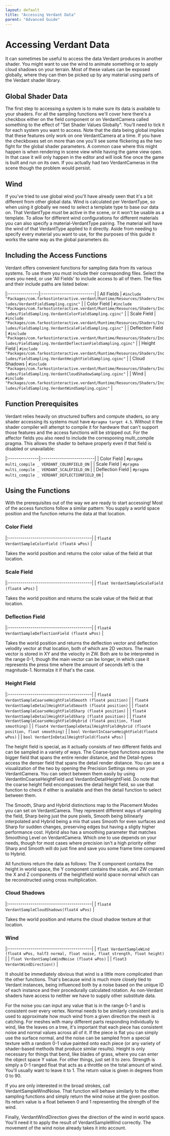 ```yaml
---
layout: default
title: "Accessing Verdant Data"
parent: "Advanced Guide"
---
```


# Accessing Verdant Data

It can sometimes be useful to access the data Verdant produces in another shader. You might want to use the wind to animate something or to apply cloud shadows on your terrain. Most of these values can be exposed globally, where they can then be picked up by any material using parts of the Verdant shader library.

## Global Shader Data

The first step to accessing a system is to make sure its data is available to your shaders. For all the sampling functions we'll cover here there's a checkbox either on the field component or on VerdantCamera called something to the effect of "Set Shader Values Globally". You'll need to tick it for each system you want to access. Note that the data being global implies that these features only work on one VerdantCamera at a time. If you have the checkboxes set on more than one you'll see some flickering as the two fight for the global shader parameters. A common case where this might happen is when rendering in scene view while having the game view open. In that case it will only happen in the editor and will look fine once the game is built and run on its own. If you actually had two VerdantCameras in the scene though the problem would persist.

## Wind

If you've tried to use global wind you'll have already seen that it's a bit different from other global data. Wind is calculated per VerdantType, so when using it globally we need to select a template type to base our data on. That VerdantType *must* be active in the scene, or it won't be usable as a template. To allow for different wind configurations for different materials you can also specify a material-VerdantType pairing. The material will have the wind of that VerdantType applied to it directly. Aside from needing to specify every material you want to use, for the purposes of this guide it works the same way as the global parameters do. 

## Including the Access Functions

Verdant offers convenient functions for sampling data from its various systems. To use them you must include their corresponding files. Select the ones you need, or use 'All Fields' to include access to all of them. The files and their include paths are listed below:

|:---------------|:--------------------------|
| All Fields | `#include "Packages/com.farkostinteractive.verdant/Runtime/Resources/Shaders/Includes/VerdantFieldSampling.cginc"` |
| Color Field | `#include "Packages/com.farkostinteractive.verdant/Runtime/Resources/Shaders/Includes/FieldSampling.VerdantColorFieldSampling.cginc"` |
| Scale Field | `#include "Packages/com.farkostinteractive.verdant/Runtime/Resources/Shaders/Includes/FieldSampling.VerdantScaleFieldSampling.cginc"` |
| Deflection Field | `#include "Packages/com.farkostinteractive.verdant/Runtime/Resources/Shaders/Includes/FieldSampling.VerdantDeflectionFieldSampling.cginc"` |
| Height Field | `#include "Packages/com.farkostinteractive.verdant/Runtime/Resources/Shaders/Includes/FieldSampling.VerdantHeightFieldSampling.cginc"` |
| Cloud Shadows | `#include "Packages/com.farkostinteractive.verdant/Runtime/Resources/Shaders/Includes/FieldSampling.VerdantCloudShadowSampling.cginc"` |
| Wind | `#include "Packages/com.farkostinteractive.verdant/Runtime/Resources/Shaders/Includes/FieldSampling.VerdantWindSampling.cginc"` |

## Function Prerequisites

Verdant relies heavily on structured buffers and compute shaders, so any shader accessing its systems must have `#pragma target 4.5`. Without it the shader compiler will attempt to compile it for hardware that can't support those features and the access functions will be stripped out. For the affector fields you also need to include the corresponing multi_compile pragma. This allows the shader to behave properly even if that field is disabled or unavailable:

|:---------------|:--------------------------|
| Color Field | `#pragma multi_compile _ VERDANT_COLORFIELD_ON` |
| Scale Field | `#pragma multi_compile _ VERDANT_SCALEFIELD_ON` |
| Deflection Field | `#pragma multi_compile _ VERDANT_DEFLECTIONFIELD_ON` |

## Using the Functions

With the prerequisites out of the way we are ready to start accessing! Most of the access functions follow a similar pattern: You supply a world space position and the function returns the data at that location. 

### Color Field

|:-----------------------------------------|
| `float4 VerdantSampleColorField (float4 wPos)` |

Takes the world position and returns the color value of the field at that location.

### Scale Field

|:-----------------------------------------|
| `float VerdantSampleScaleField (float4 wPos)` |

Takes the world position and returns the scale value of the field at that location.

### Deflection Field

|:-----------------------------------------|
| `float4 VerdantSampleDeflectionField (float4 wPos)` |

Takes the world position and returns the deflection vector and deflection velodity vector at that location, both of which are 2D vectors. The main vector is stored in XY and the velocity in ZW. Both are to be interpreted in the range 0-1, though the main vector can be longer, in which case it represents the press time where the amount of seconds left is the magnitude-1. Normalze it if that's the case.

### Height Field

|:-----------------------------------------|
| `float4 VerdantSampleCoarseHeightFieldSmooth (float4 position)` |
| `float4 VerdantSampleDetailHeightFieldSmooth (float4 position)` |
| `float4 VerdantSampleCoarseHeightFieldSharp (float4 position)` |
| `float4 VerdantSampleDetailHeightFieldSharp (float4 position)` |
| `float4 VerdantSampleCoarseHeightFieldHybrid (float4 position, float smoothing)` |
| `float4 VerdantSampleDetailHeightFieldHybrid (float4 position, float smoothing)` |
| `bool VerdantInCoarseHeightField(float4 wPos)` |
| `bool VerdantInDetailHeightField(float4 wPos)` |

The height field is special, as it actually consists of two different fields and can be sampled in a variety of ways. The Coarse-type functions access the bigger field that spans the entire render distance, and the Detail-types access the denser field that spans the detail render distance. You can see a visualization of the two by opening the Precision Settings menu on your VerdantCamera. You can select between them easily by using VerdantInCoarseHeightField and VerdantInDetailHeightField. Do note that the coarse height field encompasses the detail height field, so use that function to check if either is available and then the detail function to select between them.

The Smooth, Sharp and Hybrid distinctions map to the Placement Modes you can set on VerdantCamera. They represent different ways of sampling the field, Sharp being just the pure pixels, Smooth being bilinearly interpolated and Hybrid being a mix that uses Smooth for even surfaces and Sharp for sudden changes, preserving edges but having a sligtly higher performance cost. Hybrid also has a smoothing parameter that matches Smoothing Level on VerdantCamera. Which one to use depends on your needs, though for most cases where precision isn't a high priority either Sharp and Smooth will do just fine and save you some frame time compared to Hybrid.

All functions return the data as follows: The X component contains the height in world space, the Y component contains the scale, and ZW contain the X and Z components of the heightfield world space normal which can be reconstructed using cross multiplication.

### Cloud Shadows

|:-----------------------------------------|
| `float4 VerdantSampleCloudShadows(float4 wPos)` |

Takes the world position and returns the cloud shadow texture at that location.

### Wind

|:-----------------------------------------|
| `float VerdantSampleWind (float4 wPos, half3 normal, float noise, float strength, float height)` |
| `float VerdantSampleWindNoise (float4 wPos)` |
| `float3 VerdantWindDirection()` |

It should be immediately obvious that wind is a little more complicated than the other functions. That's because wind is much more closely tied to Verdant instances, being influenced both by a noise based on the unique ID of each instance and their procedurally calculated rotation. As non-Verdant shaders have access to neither we have to supply other substitute data.

For the noise you can input any value that is in the range 0-1 and is consistent over every vertex. Normal needs to be similarly consistent and is used to approximate how much wind from a given direction the mesh is catching. For meshes with many different parts responding individually to wind, like the leaves on a tree, it's important that each piece has consistent noise and normal values across all of it. If the piece is flat you can simply use the surface normal, and the noise can be sampled from a special texture with a random 0-1 value painted onto each piece (or any variety of shader-based methods that produce similar results). Height is only necessary for things that bend, like blades of grass, where you can enter the object space Y value. For other things, just set it to zero. Strength is simply a 0-1 ranged float that acts as a throttle on the total amount of wind. You'll usually want to leave it to 1. The return value is given in degrees from 0 to 90.

If you are only interested in the broad strokes, call VerdantSampleWindNoise. That function will behave similarly to the other sampling functions and simply return the wind noise at the given position. Its return value is a float between 0 and 1 representing the strength of the wind.

Finally, VerdantWindDirection gives the direction of the wind in world space. You'll need it to apply the result of VerdantSampleWind correctly. The movement of the wind noise already takes it into account.